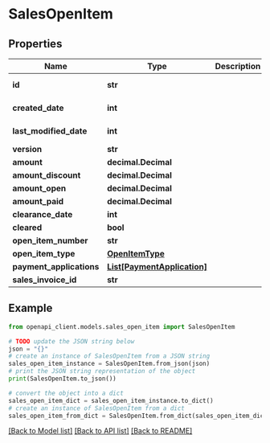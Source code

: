 # SalesOpenItem


## Properties

Name | Type | Description | Notes
------------ | ------------- | ------------- | -------------
**id** | **str** |  | [optional] [readonly] 
**created_date** | **int** |  | [optional] [readonly] 
**last_modified_date** | **int** |  | [optional] [readonly] 
**version** | **str** |  | [optional] 
**amount** | **decimal.Decimal** |  | [optional] 
**amount_discount** | **decimal.Decimal** |  | [optional] 
**amount_open** | **decimal.Decimal** |  | [optional] 
**amount_paid** | **decimal.Decimal** |  | [optional] 
**clearance_date** | **int** |  | [optional] 
**cleared** | **bool** |  | [optional] 
**open_item_number** | **str** |  | [optional] 
**open_item_type** | [**OpenItemType**](OpenItemType.md) |  | [optional] 
**payment_applications** | [**List[PaymentApplication]**](PaymentApplication.md) |  | [optional] 
**sales_invoice_id** | **str** |  | [optional] 

## Example

```python
from openapi_client.models.sales_open_item import SalesOpenItem

# TODO update the JSON string below
json = "{}"
# create an instance of SalesOpenItem from a JSON string
sales_open_item_instance = SalesOpenItem.from_json(json)
# print the JSON string representation of the object
print(SalesOpenItem.to_json())

# convert the object into a dict
sales_open_item_dict = sales_open_item_instance.to_dict()
# create an instance of SalesOpenItem from a dict
sales_open_item_from_dict = SalesOpenItem.from_dict(sales_open_item_dict)
```
[[Back to Model list]](../README.md#documentation-for-models) [[Back to API list]](../README.md#documentation-for-api-endpoints) [[Back to README]](../README.md)


